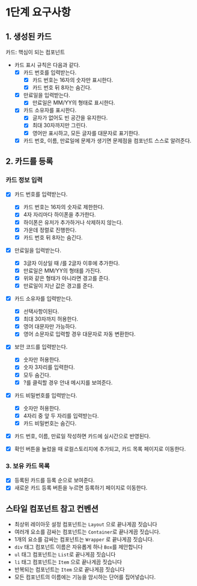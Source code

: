 # 1단계 요구사항

## 1. 생성된 카드

카드: 핵심이 되는 컴포넌트

- 카드 표시 규칙은 다음과 같다.
  - [x] 카드 번호를 입력받는다.
    - [x] 카드 번호는 16자의 숫자만 표시한다.
    - [x] 카드 번호 뒤 8자는 숨긴다.
  - [x] 만료일을 입력받는다.
    - [x] 만료일은 MM/YY의 형태로 표시한다.
  - [x] 카드 소유자를 표시한다.
    - [x] 글자가 없어도 빈 공간을 유지한다.
    - [x] 최대 30자까지만 그린다.
    - [x] 영어만 표시하고, 모든 글자를 대문자로 표기한다.
  - [x] 카드 번호, 이름, 만료일에 문제가 생기면 문제점을 컴포넌트 스스로 알려준다.

## 2. 카드를 등록

### 카드 정보 입력

- [x] 카드 번호를 입력받는다.
  - [x] 카드 번호는 16자의 숫자로 제한한다.
  - [x] 4자 자리마다 하이폰을 추가한다.
  - [x] 하이폰은 유저가 추가하거나 삭제하지 않는다.
  - [x] 가운데 정렬로 진행한다.
  - [x] 카드 번호 뒤 8자는 숨긴다.
- [x] 만료일을 입력받는다.
  - [x] 3글자 이상일 때 /를 2글자 이후에 추가한다.
  - [x] 만료일은 MM/YY의 형태를 가진다.
  - [x] 위와 같은 형태가 아니라면 경고를 준다.
  - [x] 만료일이 지난 값은 경고를 준다.
- [x] 카드 소유자를 입력받는다.
  - [x] 선택사항이된다.
  - [x] 최대 30자까지 허용한다.
  - [x] 영어 대문자만 가능하다.
  - [x] 영어 소문자로 입력할 경우 대문자로 자동 변환한다.
- [x] 보안 코드를 입력받는다.
  - [x] 숫자만 허용한다.
  - [x] 숫자 3자리를 입력한다.
  - [x] 모두 숨긴다.
  - [x] ?를 클릭할 경우 안내 메시지를 보여준다.
- [x] 카드 비밀번호를 입력받는다.
  - [x] 숫자만 허용한다.
  - [x] 4자리 중 앞 두 자리를 입력받는다.
  - [x] 카드 비밀번호는 숨긴다.
- [x] 카드 번호, 이름, 만료일 작성하면 카드에 실시간으로 반영된다.

- [x] 확인 버튼을 눌렀을 때 로컬스토리지에 추가되고, 카드 목록 페이지로 이동한다.

### 3. 보유 카드 목록

- [x] 등록된 카드를 등록 순으로 보여준다.
- [x] 새로운 카드 등록 버튼을 누르면 등록하기 페이지로 이동한다.

## 스타일 컴포넌트 참고 컨벤션

- 최상위 레이아웃 설정 컴포넌트는 `Layout` 으로 끝나게끔 짓습니다
- 여러개 요소를 감싸는 컴포넌트는 `Container`로 끝나게끔 짓습니다.
- 1개의 요소를 감싸는 컴포넌트는 `Wrapper` 로 끝나게끔 짓습니다.
- `div` 태그 컴포넌트 이름은 자유롭게 하나 `Box`를 제안합니다
- `ul` 태그 컴포넌트는 `List`로 끝나게끔 짓습니다
- `li` 태그 컴포넌트는 `Item` 으로 끝나게끔 짓습니다
- 반복되는 컴포넌트는 `Item` 으로 끝나게끔 짓습니다
- 모든 컴포넌트의 이름에는 기능을 암시하는 단어를 집어넣습니다.
